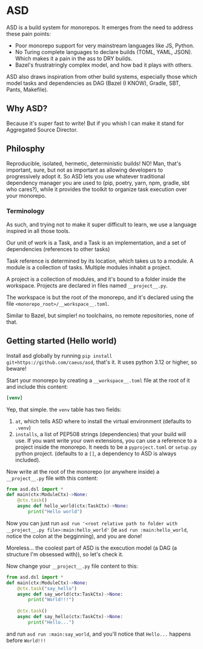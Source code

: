 # ASD
ASD is a build system for monorepos. It emerges from the need to address these pain points:

* Poor monorepo support for very mainstream languages like JS, Python.
* No Turing complete languages to declare builds (TOML, YAML, JSON). Which makes it a pain in the ass to DRY builds.
* Bazel's frustratringly complex model, and how bad it plays with others.

ASD also draws inspiration from other build systems, especially those which model tasks and dependencies as DAG (Bazel (I KNOW), Gradle, SBT, Pants, Makefile).

## Why ASD?

Because it's super fast to write! But if you whish I can make it stand for Aggregated Source Director.

## Philosphy

Reproducible, isolated, hermetic, deterministic builds! NO! Man, that's important, sure, but not as important as allowing developers to progressively adopt it. So ASD lets you use whatever traditional dependency manager you are used to (pip, poetry, yarn, npm, gradle, sbt who cares?), while it provides the toolkit to organize task execution over your monorepo.

### Terminology
As such, and trying not to make it super difficult to learn, we use a language inspired in all those tools.

Our unit of work is a Task, and a Task is an implementation, and a set of dependencies (references to other tasks)

Task reference is determined by its location, which takes us to a module. A module is a collection of tasks. Multiple modules inhabit a project.

A project is a collection of modules, and it's bound to a folder inside the workspace. Projects are declared in files named `__project__.py`.

The workspace is but the root of the monorepo, and it's declared using the file `<monorepo_root>/__workspace__.toml`.

Similar to Bazel, but simpler! no toolchains, no remote repositories, none of that.


## Getting started (Hello world)

Install asd globally by running `pip install git+https://github.com/caeus/asd`, that's it. It uses python 3.12 or higher, so beware!


Start your monorepo by creating a `__workspace__.toml` file at the root of it and include this content:
```toml
[venv]
```
Yep, that simple. the `venv` table has two fields:
1. `at`, which tells ASD where to install the virtual environment (defaults to `.venv`)
2. `installs`, a list of PEP508 strings (dependencies) that your build will use. If you want write your own extensions, you can use a reference to a project inside the monorepo. It needs to be a `pyproject.toml` or `setup.py` python project. (defaults to a `[]`, a dependency to ASD is always included).

Now write at the root of the monorepo (or anywhere inside) a `__project__.py` file with this content:
```python
from asd.dsl import *
def main(ctx:ModuleCtx)->None:
    @ctx.task()
    async def hello_world(ctx:TaskCtx)->None:
        print("Hello world")
```

Now you can just run `asd run '<root relative path to folder with __project__.py file>:main:hello_world'` (ie `asd run :main:hello_world`, notice the colon at the begginning), and you are done!

Moreless... the coolest part of ASD is the execution model (a DAG (a structure I'm obsessed with)), so let's check it.

Now change your `__project__.py` file content to this:

```python
from asd.dsl import *
def main(ctx:ModuleCtx)->None:
    @ctx.task("say_hello")
    async def say_world(ctx:TaskCtx)->None:
        print("World!!!")
    
    @ctx.task()
    async def say_hello(ctx:TaskCtx)->None:
        print("Hello...")

```

and run `asd run :main:say_world`, and you'll notice that `Hello...` happens before `World!!!`

